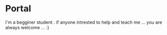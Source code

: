 # Portal
I'm a begginer student . if anyone intrested to help and teach me ... you are always welcome ... :) 
